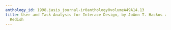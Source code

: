 ```yaml
---
anthology_id: 1998.jasis_journal-ir0anthology0volumeA49A14.13
title: User and Task Analysis for Interace Design, by JoAnn T. Hackos and Janice C.
  Redish
---
```

